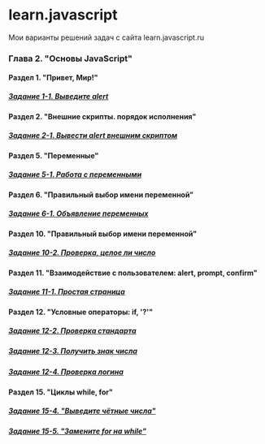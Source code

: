 # learn.javascript
Мои варианты решений задач с сайта learn.javascript.ru
### Глава 2. "Основы JavaScript"
#### Раздел 1. "Привет, Мир!"
 ##### [Задание 1-1. Выведите alert](https://github.com/Resolut/learn.javascript/tree/master/ex1-1)
#### Раздел 2. "Внешние скрипты. порядок исполнения"
 ##### [Задание 2-1. Вывести alert внешним скриптом](https://github.com/Resolut/learn.javascript/tree/master/ex2-1)
#### Раздел 5. "Переменные"
 ##### [Задание 5-1. Работа с переменными](https://github.com/Resolut/learn.javascript/tree/master/ex5-1)
#### Раздел 6. "Правильный выбор имени переменной"
 ##### [Задание 6-1. Объявление переменных](https://github.com/Resolut/learn.javascript/tree/master/ex6-1)
#### Раздел 10. "Правильный выбор имени переменной"
 ##### [Задание 10-2. Проверка, целое ли число](https://github.com/Resolut/learn.javascript/tree/master/ex10-2)
#### Раздел 11. "Взаимодействие с пользователем: alert, prompt, confirm"
 ##### [Задание 11-1. Простая страница](https://github.com/Resolut/learn.javascript/tree/master/ex11-1)
#### Раздел 12. "Условные операторы: if, '?'"
 ##### [Задание 12-2. Проверка стандарта](https://github.com/Resolut/learn.javascript/tree/master/ex12/ex12-2)
 ##### [Задание 12-3. Получить знак числа](https://github.com/Resolut/learn.javascript/tree/master/ex12/ex12-3)
 ##### [Задание 12-4. Проверка логина](https://github.com/Resolut/learn.javascript/tree/mastere/x12/ex12-4)
#### Раздел 15. "Циклы while, for"
##### [Задание 15-4. "Выведите чётные числа"](https://github.com/Resolut/learn.javascript/tree/master/ex15/ex15-4)
##### [Задание 15-5. "Замените for на while"](https://github.com/Resolut/learn.javascript/tree/master/ex15/ex15-5)
